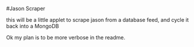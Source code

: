 #Jason Scraper

this will be a little applet to scrape jason from a database feed, and cycle it back into a MongoDB

Ok my plan is to be more verbose in the readme.
